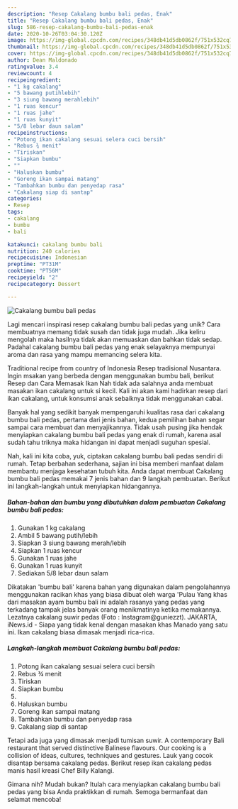 ```yaml
---
description: "Resep Cakalang bumbu bali pedas, Enak"
title: "Resep Cakalang bumbu bali pedas, Enak"
slug: 586-resep-cakalang-bumbu-bali-pedas-enak
date: 2020-10-26T03:04:30.120Z
image: https://img-global.cpcdn.com/recipes/348db41d5db0862f/751x532cq70/cakalang-bumbu-bali-pedas-foto-resep-utama.jpg
thumbnail: https://img-global.cpcdn.com/recipes/348db41d5db0862f/751x532cq70/cakalang-bumbu-bali-pedas-foto-resep-utama.jpg
cover: https://img-global.cpcdn.com/recipes/348db41d5db0862f/751x532cq70/cakalang-bumbu-bali-pedas-foto-resep-utama.jpg
author: Dean Maldonado
ratingvalue: 3.4
reviewcount: 4
recipeingredient:
- "1 kg cakalang"
- "5 bawang putihlebih"
- "3 siung bawang merahlebih"
- "1 ruas kencur"
- "1 ruas jahe"
- "1 ruas kunyit"
- "5/8 lebar daun salam"
recipeinstructions:
- "Potong ikan cakalang sesuai selera cuci bersih"
- "Rebus ¾ menit"
- "Tiriskan"
- "Siapkan bumbu"
- ""
- "Haluskan bumbu"
- "Goreng ikan sampai matang"
- "Tambahkan bumbu dan penyedap rasa"
- "Cakalang siap di santap"
categories:
- Resep
tags:
- cakalang
- bumbu
- bali

katakunci: cakalang bumbu bali 
nutrition: 240 calories
recipecuisine: Indonesian
preptime: "PT31M"
cooktime: "PT56M"
recipeyield: "2"
recipecategory: Dessert

---
```



![Cakalang bumbu bali pedas](https://img-global.cpcdn.com/recipes/348db41d5db0862f/751x532cq70/cakalang-bumbu-bali-pedas-foto-resep-utama.jpg)

Lagi mencari inspirasi resep cakalang bumbu bali pedas yang unik? Cara membuatnya memang tidak susah dan tidak juga mudah. Jika keliru mengolah maka hasilnya tidak akan memuaskan dan bahkan tidak sedap. Padahal cakalang bumbu bali pedas yang enak selayaknya mempunyai aroma dan rasa yang mampu memancing selera kita.

Traditional recipe from country of Indonesia Resep tradisional Nusantara. Ingin msakan yang berbeda dengan menggunakan bumbu bali, berikut Resep dan Cara Memasak Ikan Nah tidak ada salahnya anda membuat masakan ikan cakalang untuk si kecil. Kali ini akan kami hadirkan resep dari ikan cakalang, untuk konsumsi anak sebaiknya tidak menggunakan cabai.

Banyak hal yang sedikit banyak mempengaruhi kualitas rasa dari cakalang bumbu bali pedas, pertama dari jenis bahan, kedua pemilihan bahan segar sampai cara membuat dan menyajikannya. Tidak usah pusing jika hendak menyiapkan cakalang bumbu bali pedas yang enak di rumah, karena asal sudah tahu triknya maka hidangan ini dapat menjadi suguhan spesial.


Nah, kali ini kita coba, yuk, ciptakan cakalang bumbu bali pedas sendiri di rumah. Tetap berbahan sederhana, sajian ini bisa memberi manfaat dalam membantu menjaga kesehatan tubuh kita. Anda dapat membuat Cakalang bumbu bali pedas memakai 7 jenis bahan dan 9 langkah pembuatan. Berikut ini langkah-langkah untuk menyiapkan hidangannya.

<!--inarticleads1-->

##### Bahan-bahan dan bumbu yang dibutuhkan dalam pembuatan Cakalang bumbu bali pedas:

1. Gunakan 1 kg cakalang
1. Ambil 5 bawang putih/lebih
1. Siapkan 3 siung bawang merah/lebih
1. Siapkan 1 ruas kencur
1. Gunakan 1 ruas jahe
1. Gunakan 1 ruas kunyit
1. Sediakan 5/8 lebar daun salam


Dikatakan &#39;bumbu bali&#39; karena bahan yang digunakan dalam pengolahannya menggunakan racikan khas yang biasa dibuat oleh warga &#39;Pulau Yang khas dari masakan ayam bumbu bali ini adalah rasanya yang pedas yang terkadang tampak jelas banyak orang menikmatinya ketika memakannya. Lezatnya cakalang suwir pedas (Foto : Instagram@guniezzt). JAKARTA, iNews.id - Siapa yang tidak kenal dengan masakan khas Manado yang satu ini. Ikan cakalang biasa dimasak menjadi rica-rica. 

<!--inarticleads2-->

##### Langkah-langkah membuat Cakalang bumbu bali pedas:

1. Potong ikan cakalang sesuai selera cuci bersih
1. Rebus ¾ menit
1. Tiriskan
1. Siapkan bumbu
1. 
1. Haluskan bumbu
1. Goreng ikan sampai matang
1. Tambahkan bumbu dan penyedap rasa
1. Cakalang siap di santap


Tetapi ada juga yang dimasak menjadi tumisan suwir. A contemporary Bali restaurant that served distinctive Balinese flavours. Our cooking is a collision of ideas, cultures, techniques and gestures. Lauk yang cocok disantap bersama cakalang pedas. Berikut resep ikan cakalang pedas manis hasil kreasi Chef Billy Kalangi. 

Gimana nih? Mudah bukan? Itulah cara menyiapkan cakalang bumbu bali pedas yang bisa Anda praktikkan di rumah. Semoga bermanfaat dan selamat mencoba!
